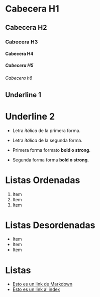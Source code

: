 # Cabecera H1
## Cabecera H2
### Cabecera H3
#### Cabecera H4
##### Cabecera H5
###### Cabecera h6

Underline 1
---
Underline 2
===

- Letra *itálica* de la primera forma.
- Letra _itálica_ de la segunda forma.

- Primera forma formato **bold o strong**.
- Segunda forma forma __bold o strong__.

# Listas Ordenadas 
1. Item
2. Item
3. Item

# Listas Desordenadas 
- Item
- Item
- Item

# Listas
- [Esto es un link de Markdown](http://www.google.com.co/)
- [Esto es un link al index](index.html)

